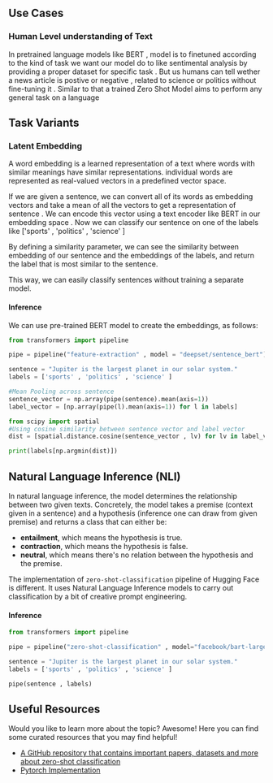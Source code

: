 ## Use Cases

###  Human Level understanding of Text

In pretrained language models like BERT , model is to finetuned according to the kind of task we want our model do to like sentimental analysis by providing a proper dataset for specific task . But us humans can tell wether a news article is postive or negative , related to science or politics without fine-tuning it . Similar to that a trained Zero Shot Model aims to perform any general task on a language

## Task Variants 

### Latent Embedding

A word embedding is a learned representation of a text where words with similar meanings have similar representations. individual words are represented as real-valued vectors in a predefined vector space. 

If we are given a sentence, we can convert all of its words as embedding vectors and take a mean of all the vectors to get a representation of sentence . We can encode this vector using a text encoder like BERT in our embedding space . Now we can classify our sentence on one of the labels like ['sports'  , 'politics' , 'science' ] 

By defining a similarity parameter, we can see the similarity between embedding of our sentence and the embeddings of the labels, and return the label that is most similar to the sentence.

This way, we can easily classify sentences without training a separate model.

#### Inference

We can use pre-trained BERT model to create the embeddings, as follows:

```python
from transformers import pipeline

pipe = pipeline("feature-extraction" , model = "deepset/sentence_bert")

sentence = "Jupiter is the largest planet in our solar system."
labels = ['sports' , 'politics' , 'science' ]

#Mean Pooling across sentence
sentence_vector = np.array(pipe(sentence).mean(axis=1))
label_vector = [np.array(pipe(l).mean(axis=1)) for l in labels]

from scipy import spatial
#Using cosine similarity between sentence vector and label vector
dist = [spatial.distance.cosine(sentence_vector , lv) for lv in label_vector]

print(labels[np.argmin(dist)])

```
## Natural Language Inference (NLI)

In natural language inference, the model determines the relationship between two given texts. Concretely, the model takes a premise (context given in a sentence) and a hypothesis (inference one can draw from given premise) and returns a class that can either be:

- **entailment**, which means the hypothesis is true.
- **contraction**, which means the hypothesis is false.
- **neutral**, which means there's no relation between the hypothesis and the premise.

The implementation of `zero-shot-classification` pipeline of Hugging Face is different. It uses Natural Language Inference models to carry out classification by a bit of creative prompt engineering.

#### Inference

```python
from transformers import pipeline

pipe = pipeline("zero-shot-classification" , model="facebook/bart-large-mnli")

sentence = "Jupiter is the largest planet in our solar system."
labels = ['sports' , 'politics' , 'science' ]

pipe(sentence , labels)
```


## Useful Resources

Would you like to learn more about the topic? Awesome! Here you can find some curated resources that you may find helpful!

- [A GitHub repository that contains important papers, datasets and more about zero-shot classification](https://github.com/sbharadwajj/awesome-zero-shot-learning)
- [Pytorch Implementation](https://github.com/edgarschnfld/CADA-VAE-PyTorch)